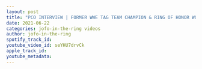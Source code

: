 ```yaml
---
layout: post
title: "PCO INTERVIEW | FORMER WWE TAG TEAM CHAMPION & RING OF HONOR WORLD CHAMPION | JOFO IN THE RING #60"
date: 2021-06-22
categories: jofo-in-the-ring videos
author: jofo-in-the-ring
spotify_track_id: 
youtube_video_id: seYHU7drvCk
apple_track_id: 
youtube_metadata: 
---
```

